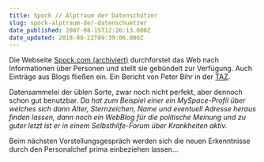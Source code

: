 ```yaml
---
title: Spock // Alptraum der Datenschützer
slug: spock-alptraum-der-datenschuetzer
date_published: 2007-08-15T12:26:13.000Z
date_updated: 2018-08-22T09:39:06.000Z
---
```


Die Webseite [Spock.com (archiviert)](http://web.archive.org/web/20060902150719/http://www.spock.com:80/) durchforstet das Web nach Informationen über Personen und stellt sie gebündelt zur Verfügung. Auch Einträge aus Blogs fließen ein. Ein Bericht von Peter Bihr in der [TAZ](http://www.taz.de/index.php?id=start&amp;art=3147&amp;id=internet-artikel&amp;cHash=35454ca5bd).

Datensammelei der üblen Sorte, zwar noch nicht perfekt, aber dennoch schon gut benutzbar. *Da hat zum Beispiel einer ein MySpace-Profil über welches sich dann Alter, Sternzeichen, Name und eventuell Adresse heraus finden lassen, dann noch ein WebBlog für die politische Meinung und zu guter letzt ist er in einem Selbsthilfe-Forum über Krankheiten aktiv.*

Beim nächsten Vorstellungsgespräch werden sich die neuen Erkenntnisse durch den Personalchef prima einbeziehen lassen...
